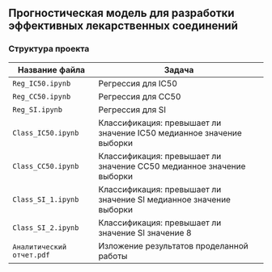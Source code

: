 ## Прогностическая модель для разработки эффективных лекарственных соединений

### Структура проекта
| Название файла | Задача |
|-----------|-----------|
| `Reg_IC50.ipynb` | Регрессия для IC50  | 
| `Reg_CC50.ipynb`  | Регрессия для CC50  | 
| `Reg_SI.ipynb`  | Регрессия для SI  | 
| `Class_IC50.ipynb`  | Классификация: превышает ли значение IC50 медианное значение выборки  | 
| `Class_CC50.ipynb`  | Классификация: превышает ли значение CC50 медианное значение выборки  | 
| `Class_SI_1.ipynb`  | Классификация: превышает ли значение SI медианное значение выборки  | 
| `Class_SI_2.ipynb`| Классификация: превышает ли значение SI значение 8  | 
| `Аналитический отчет.pdf`| Изложение результатов проделанной работы  |
